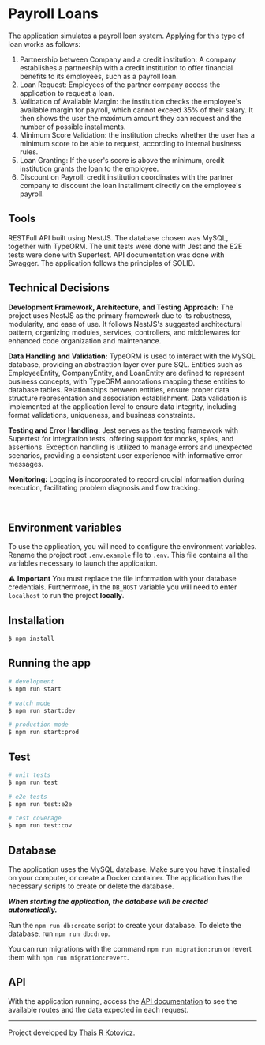 # Payroll Loans


The application simulates a payroll loan system.
Applying for this type of loan works as follows:
1. Partnership between Company and a credit institution:
A company establishes a partnership with a credit institution to offer financial benefits to its employees, such as a payroll loan.
2. Loan Request: Employees of the partner company access the application to request a loan.
3. Validation of Available Margin: the institution checks the employee's available margin for payroll, which cannot exceed 35% of their salary. It then shows the user the maximum amount they can request and the number of possible installments.
4. Minimum Score Validation: the institution checks whether the user has a minimum score to be able to request, according to internal business rules.
5. Loan Granting: If the user's score is above the minimum, credit institution grants the loan to the employee.
6. Discount on Payroll: credit institution coordinates with the partner company to discount the loan installment directly on the employee's payroll.



## Tools

RESTFull API built using NestJS. The database chosen was MySQL, together with TypeORM. The unit tests were done with Jest and the E2E tests were done with Supertest. API documentation was done with Swagger. The application follows the principles of SOLID.
</br>

## Technical Decisions

**Development Framework, Architecture, and Testing Approach:**
The project uses NestJS as the primary framework due to its robustness, modularity, and ease of use. It follows NestJS's suggested architectural pattern, organizing modules, services, controllers, and middlewares for enhanced code organization and maintenance.

**Data Handling and Validation:**
TypeORM is used to interact with the MySQL database, providing an abstraction layer over pure SQL. Entities such as EmployeeEntity, CompanyEntity, and LoanEntity are defined to represent business concepts, with TypeORM annotations mapping these entities to database tables. Relationships between entities, ensure proper data structure representation and association establishment. Data validation is implemented at the application level to ensure data integrity, including format validations, uniqueness, and business constraints.

**Testing and Error Handling:**
Jest serves as the testing framework with Supertest for integration tests, offering support for mocks, spies, and assertions. Exception handling is utilized to manage errors and unexpected scenarios, providing a consistent user experience with informative error messages.

**Monitoring:**
Logging is incorporated to record crucial information during execution, facilitating problem diagnosis and flow tracking.

</br>


## Environment variables

To use the application, you will need to configure the environment variables.
Rename the project root `.env.example` file to `.env`. This file contains all the variables necessary to launch the application.

⚠️ **Important**
You must replace the file information with your database credentials. Furthermore, in the `DB_HOST` variable you will need to enter `localhost` to run the project **locally**.


## Installation

```bash
$ npm install
```

## Running the app

```bash
# development
$ npm run start

# watch mode
$ npm run start:dev

# production mode
$ npm run start:prod
```

## Test

```bash
# unit tests
$ npm run test

# e2e tests
$ npm run test:e2e

# test coverage
$ npm run test:cov
```


## Database

The application uses the MySQL database. Make sure you have it installed on your computer, or create a Docker container. The application has the necessary scripts to create or delete the database.

_**When starting the application, the database will be created automatically.**_

Run the `npm run db:create` script to create your database. To delete the database, run `npm run db:drop`.

You can run migrations with the command `npm run migration:run` or revert them with `npm run migration:revert`.


## API

With the application running, access the [API documentation](http://localhost:3000/docs/) to see the available routes and the data expected in each request. </br>
 
 ---

Project developed by [Thais R Kotovicz](https://www.linkedin.com/in/thaiskotovicz/).
</br>
